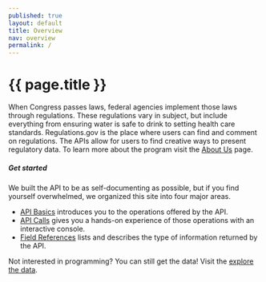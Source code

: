```yaml
---
published: true
layout: default
title: Overview
nav: overview
permalink: /
---
```


# {{ page.title }}

When Congress passes laws, federal agencies implement those laws through regulations. These regulations vary in subject, but include everything from ensuring water is safe to drink to setting health care standards. Regulations.gov is the place where users can find and comment on regulations. The APIs allow for users to find creative ways to present regulatory data. To learn more about the program visit the [About Us](http://www.regulations.gov/#!aboutProgram) page. 

##### Get started
We built the API to be as self-documenting as possible, but if you find yourself overwhelmed, we organized this site into four major areas.

- [API Basics](basics/) introduces you to the operations offered by the API.
- [API Calls](console/) gives you a hands-on experience of those operations with an interactive console.
- [Field References](fields/) lists and describes the type of information returned by the API.

<body id="overview"></body>

Not interested in programming? You can still get the data! Visit the [explore the data](URL_of_data).